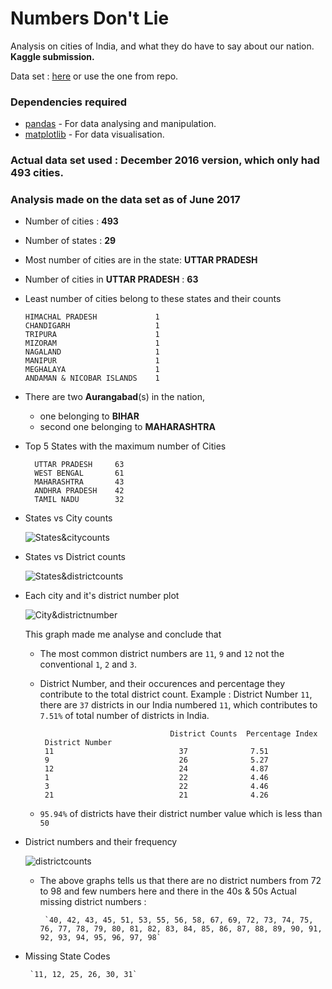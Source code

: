 # Numbers Don't Lie

Analysis on cities of India, and what they do have to say about our nation.
**Kaggle submission.**

Data set : [here](https://www.kaggle.com/zed9941/top-500-indian-cities/downloads/cities_r2.csv) or use the one from repo.

### Dependencies required

  * [pandas](https://pandas.pydata.org/pandas-docs/stable/) - For data analysing and manipulation.
  * [matplotlib](https://matplotlib.org/) - For data visualisation.
  
### Actual data set used : December 2016 version, which only had 493 cities.

### Analysis made on the data set as of June 2017

  * Number of cities : **493**
  * Number of states : **29**
  * Most number of cities are in the state:  **UTTAR PRADESH**
  * Number of cities in **UTTAR PRADESH** :  **63**
  * Least number of cities belong to these states and their counts
  
        HIMACHAL PRADESH             1
        CHANDIGARH                   1
        TRIPURA                      1
        MIZORAM                      1
        NAGALAND                     1
        MANIPUR                      1
        MEGHALAYA                    1
        ANDAMAN & NICOBAR ISLANDS    1

  * There are two **Aurangabad**(s) in the nation, 
  
       * one belonging to **BIHAR**
       * second one belonging to **MAHARASHTRA**
    
  * Top 5 States with the maximum number of Cities
      
          UTTAR PRADESH     63
          WEST BENGAL       61
          MAHARASHTRA       43
          ANDHRA PRADESH    42
          TAMIL NADU        32
    
  * States vs City counts
      
      ![States&citycounts](/../images/figure_1.png?raw=true "States and city counts")

  * States vs District counts

      ![States&districtcounts](/../images/figure_1-1.png?raw=true "States and district counts")

  * Each city and it's district number plot
    
      ![City&districtnumber](/../images/figure_1-2.png?raw=true "City and district number")
      
    This graph made me analyse and conclude that
      
     * The most common district numbers are `11`, `9` and `12` not the conventional `1`, `2` and `3`.
     
     * District Number, and their occurences and percentage they contribute to the total district count.
        Example : District Number `11`, there are `37` districts in our India numbered `11`, which contributes to `7.51%` of                   total number of districts in India.
        
                                        District Counts  Percentage Index
            District Number                                   
            11                            37              7.51
            9                             26              5.27
            12                            24              4.87
            1                             22              4.46
            3                             22              4.46
            21                            21              4.26
            
    * `95.94%` of districts have their district number value which is less than `50`
    
  * District numbers and their frequency
    
      ![districtcounts](/../images/figure_1-3.png?raw=true "District frequency")
      
     * The above graphs tells us that there are no district numbers from 72 to 98 and few numbers here and there in the 40s & 50s
            Actual missing district numbers : 
            
            `40, 42, 43, 45, 51, 53, 55, 56, 58, 67, 69, 72, 73, 74, 75, 76, 77, 78, 79, 80, 81, 82, 83, 84, 85, 86, 87, 88, 89, 90, 91, 92, 93, 94, 95, 96, 97, 98`
            
   * Missing State Codes
     
          `11, 12, 25, 26, 30, 31`
      
    
      
      
